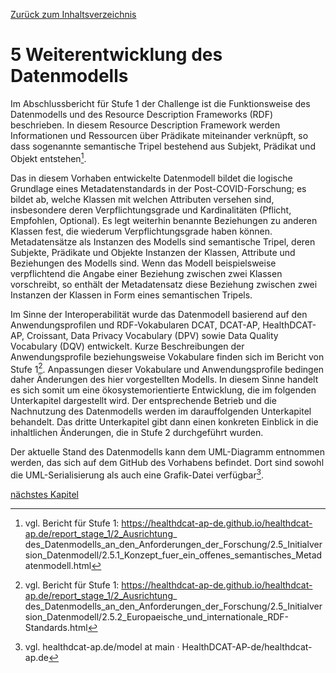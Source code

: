 [Zurück zum Inhaltsverzeichnis](https://healthdcat-ap-de.github.io/healthdcat-ap.de/report_stage_2.html)

# 5 Weiterentwicklung des Datenmodells

Im Abschlussbericht für Stufe 1 der Challenge ist die Funktionsweise des Datenmodells und des Resource Description Frameworks (RDF) beschrieben. In diesem Resource Description Framework werden Informationen und Ressourcen über Prädikate miteinander verknüpft, so dass sogenannte semantische Tripel bestehend aus Subjekt, Prädikat und Objekt entstehen[^53].

Das in diesem Vorhaben entwickelte Datenmodell bildet die logische Grundlage eines Metadatenstandards in der Post-COVID-Forschung; es bildet ab, welche Klassen mit welchen Attributen versehen sind, insbesondere deren Verpflichtungsgrade und Kardinalitäten (Pflicht, Empfohlen, Optional). Es legt weiterhin benannte Beziehungen zu anderen Klassen fest, die wiederum Verpflichtungsgrade haben können. Metadatensätze als Instanzen des Modells sind semantische Tripel, deren Subjekte, Prädikate und Objekte Instanzen der Klassen, Attribute und Beziehungen des Modells sind. Wenn das Modell beispielsweise verpflichtend die Angabe einer Beziehung zwischen zwei Klassen vorschreibt, so enthält der Metadatensatz diese Beziehung zwischen zwei Instanzen der Klassen in Form eines semantischen Tripels.

Im Sinne der Interoperabilität wurde das Datenmodell basierend auf den Anwendungsprofilen und RDF-Vokabularen DCAT, DCAT-AP, HealthDCAT-AP, Croissant, Data Privacy Vocabulary (DPV) sowie Data Quality Vocabulary (DQV) entwickelt. Kurze Beschreibungen der Anwendungsprofile beziehungsweise Vokabulare finden sich im Bericht von Stufe 1[^54]. Anpassungen dieser Vokabulare und Anwendungsprofile bedingen daher Änderungen des hier vorgestellten Modells. In diesem Sinne handelt es sich somit um eine ökosystemorientierte Entwicklung, die im folgenden Unterkapitel dargestellt wird. Der entsprechende Betrieb und die Nachnutzung des Datenmodells werden im darauffolgenden Unterkapitel behandelt. Das dritte Unterkapitel gibt dann einen konkreten Einblick in die inhaltlichen Änderungen, die in Stufe 2 durchgeführt wurden.

Der aktuelle Stand des Datenmodells kann dem UML-Diagramm entnommen werden, das sich auf dem GitHub des Vorhabens befindet. Dort sind sowohl die UML-Serialisierung als auch eine Grafik-Datei verfügbar[^55].

[nächstes Kapitel](https://healthdcat-ap-de.github.io/healthdcat-ap.de/report_stage_2/5_Weiterentwicklung_des_Datenmodells/5.1_Standardentwicklung_im_Oekosystem.html)

[^53]: vgl. Bericht für Stufe 1: https://healthdcat-ap-de.github.io/healthdcat-ap.de/report_stage_1/2_Ausrichtung_ des_Datenmodells_an_den_Anforderungen_der_Forschung/2.5_Initialversion_Datenmodell/2.5.1_Konzept_fuer_ein_offenes_semantisches_Metadatenmodell.html
[^54]: vgl. Bericht für Stufe 1: https://healthdcat-ap-de.github.io/healthdcat-ap.de/report_stage_1/2_Ausrichtung_ des_Datenmodells_an_den_Anforderungen_der_Forschung/2.5_Initialversion_Datenmodell/2.5.2_Europaeische_und_internationale_RDF-Standards.html
[^55]: vgl. healthdcat-ap.de/model at main · HealthDCAT-AP-de/healthdcat-ap.de

